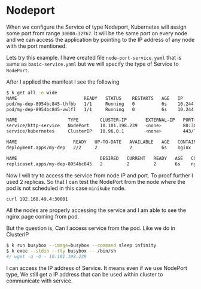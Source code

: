 # Nodeport

When we configure the Service of type Nodeport, Kubernetes will assign some port from range `30000-32767`. It will be the same port on every node and we can access the application by pointing to the IP address of any node with the port mentioned.

Lets try this example. I have created file `node-port-service.yaml` that is same as `basic-service.yaml` but we will specify the type of Service to `NodePort`.

After I applied the manifest I see the following

```bash
$ k get all -o wide
NAME                         READY   STATUS    RESTARTS   AGE   IP           NODE           NOMINATED NODE   READINESS GATES
pod/my-dep-8954bc845-thfbb   1/1     Running   0          6s    10.244.1.5   minikube-m02   <none>           <none>
pod/my-dep-8954bc845-vwlfl   1/1     Running   0          6s    10.244.2.3   minikube-m03   <none>           <none>

NAME                   TYPE        CLUSTER-IP       EXTERNAL-IP   PORT(S)        AGE   SELECTOR
service/http-service   NodePort    10.101.198.239   <none>        80:30001/TCP   6s    app.kubernetes.io/name=MyApp
service/kubernetes     ClusterIP   10.96.0.1        <none>        443/TCP        9d    <none>

NAME                     READY   UP-TO-DATE   AVAILABLE   AGE   CONTAINERS   IMAGES   SELECTOR
deployment.apps/my-dep   2/2     2            2           6s    nginx        nginx    app.kubernetes.io/name=MyApp

NAME                               DESIRED   CURRENT   READY   AGE   CONTAINERS   IMAGES   SELECTOR
replicaset.apps/my-dep-8954bc845   2         2         2       6s    nginx        nginx    app.kubernetes.io/name=MyApp,pod-template-hash=8954bc845
```

Now I will try to access the service from node IP and port. To proof further I used 2 replicas. So that I can test the NodePort from the node where the pod is not scheduled in this case `minikube` node.

```bash
curl 192.168.49.4:30001
```

All the nodes are properly accessing the service and I am able to see the nginx page coming from pod.

But the question is, Can I access service from the pod. Like we do in ClusterIP

```bash
$ k run busybox --image=busybox --command sleep infinity
$ k exec --stdin --tty busybox -- /bin/sh
#/ wget -q -O - 10.101.198.239
```

I can access the IP address of Service. It means even if we use NodePort type, We still get a IP address that can be used within cluster to communicate with service.